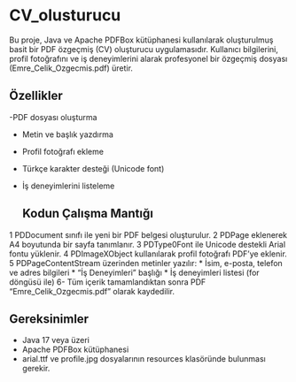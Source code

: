 # CV_olusturucu

Bu proje, Java ve Apache PDFBox kütüphanesi kullanılarak oluşturulmuş basit bir PDF özgeçmiş (CV) oluşturucu uygulamasıdır.
Kullanıcı bilgilerini, profil fotoğrafını ve iş deneyimlerini alarak profesyonel bir özgeçmiş dosyası (Emre_Celik_Ozgecmis.pdf) üretir.

## Özellikler
-PDF dosyası oluşturma
- Metin ve başlık yazdırma
- Profil fotoğrafı ekleme
- Türkçe karakter desteği (Unicode font)
- İş deneyimlerini listeleme

  ## Kodun Çalışma Mantığı
1 PDDocument sınıfı ile yeni bir PDF belgesi oluşturulur.
2 PDPage eklenerek A4 boyutunda bir sayfa tanımlanır.
3 PDType0Font ile Unicode destekli Arial fontu yüklenir.
4 PDImageXObject kullanılarak profil fotoğrafı PDF’ye eklenir.
5 PDPageContentStream üzerinden metinler yazılır:
    * İsim, e-posta, telefon ve adres bilgileri
    * “İş Deneyimleri” başlığı
    * İş deneyimleri listesi (for döngüsü ile)
6- Tüm içerik tamamlandıktan sonra PDF “Emre_Celik_Ozgecmis.pdf” olarak kaydedilir.

## Gereksinimler
* Java 17 veya üzeri
* Apache PDFBox kütüphanesi
* arial.ttf ve profile.jpg dosyalarının resources klasöründe bulunması gerekir.

